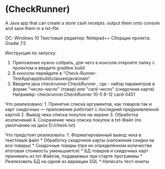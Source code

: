 # (CheckRunner)
 A Java app that can create a store cash receipts. output them onto console and save them in a txt-file

OC: Windows 10
Текстовый редактор: Notepad++
Сборщик проекта: Gradle 7.5

Инструкция по запуску:
1. Приложение нужно собрать, для чего в консоли откройте папку с проектом и введите gradlew build
2. В консоли перейдите в "Check-Runner-TestApp\app\build\classes\java\main"
3. Введите java checkrunner.CheckRunner <args>,
где <args> - набор параметров в форме "число-число" (товар) или "card-число" (скидочная карта)
Например: checkrunner.CheckRunner 10-5 8-12 card-0451

Что реализовано:
	1. Принятие списка аргументов, как товаров так и карт скидочных — приложение *работает* с последней предъяявленной картой
	2. Вывод чека списка покупок на экране
	3. Обработка исключений
	4. Сохранение чека списка покупок в txt-Файл (по умолчанию на диск D:/check.txt)

Что предстоит реализовать:
	1. Форматированный вывод чека в текстовый файл
	* Обработку скидочной карты (наложение скидки на все товары)
	* Скидочные товары (при их определённом количестве итоговая стоимость уменьшается)
	* БД товаров и скидочных карт принимать из txt-Файлов, подаваемых при старте программы
	* Реализовать БД на одной из вариации SQL
	* Написать тест-юниты
